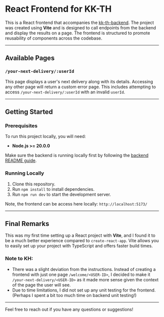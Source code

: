 # React Frontend for KK-TH

This is a React frontend that accompanies the [kk-th-backend](https://github.com/latifyahia/kk-th-backend). The project was created using **Vite** and is designed to call endpoints from the backend and display the results on a page. The frontend is structured to promote reusability of components across the codebase.

---

## Available Pages

### `/your-next-delivery/:userId`

This page displays a user's next delivery along with its details. Accessing any other page will return a custom error page. This includes attempting to access `/your-next-delivery/:userId` with an invalid `userId`.

---

## Getting Started

### Prerequisites

To run this project locally, you will need:

- **Node.js >= 20.0.0**

Make sure the backend is running locally first by following the [backend README guide](https://github.com/latifyahia/kk-th-backend).

### Running Locally

1. Clone this repository.
2. Run `npm install` to install dependencies.
3. Run `npm run dev` to start the development server.

Note, the frontend can be access here locally: `http://localhost:5173/`

---

## Final Remarks

This was my first time setting up a React project with **Vite**, and I found it to be a much better experience compared to `create-react-app`. Vite allows you to easily set up your project with TypeScript and offers faster build times.

### Note to KH:

- There was a slight deviation from the instructions. Instead of creating a frontend with just one page `/welcome/<USER-ID>`, I decided to make it `/your-next-delivery/<USER-ID>` as it made more sense given the context of the page the user will see.
- Due to time limitations, I did not set up any unit testing for the frontend. (Perhaps I spent a bit too much time on backend unit testing!)

---

Feel free to reach out if you have any questions or suggestions!

